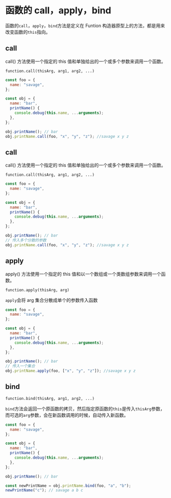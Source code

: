 # 函数的 call，apply，bind

函数的`call`，`apply`，`bind`方法是定义在 Funtion 构造器原型上的方法，都是用来改变函数的`this`指向。

## call

call() 方法使用一个指定的 this 值和单独给出的一个或多个参数来调用一个函数。

```javasciprt
function.call(thisArg, arg1, arg2, ...)
```

```javascript
const foo = {
  name: "savage",
};

const obj = {
  name: "bar",
  printName() {
    console.debug(this.name, ...arguments);
  },
};

obj.printName(); // bar
obj.printName.call(foo, "x", "y", "z"); //savage x y z
```

## call

call() 方法使用一个指定的 this 值和单独给出的一个或多个参数来调用一个函数。

```javasciprt
function.call(thisArg, arg1, arg2, ...)
```

```javascript
const foo = {
  name: "savage",
};

const obj = {
  name: "bar",
  printName() {
    console.debug(this.name, ...arguments);
  },
};

obj.printName(); // bar
// 传入多个分散的参数
obj.printName.call(foo, "x", "y", "z"); //savage x y z
```

## apply

apply() 方法使用一个指定的 this 值和以一个数组或一个类数组参数来调用一个函数。

```javasciprt
function.apply(thisArg, arg)
```

`apply`会将 arg 集合分散成单个的参数传入函数

```javascript
const foo = {
  name: "savage",
};

const obj = {
  name: "bar",
  printName() {
    console.debug(this.name, ...arguments);
  },
};

obj.printName(); // bar
// 传入一个集合
obj.printName.apply(foo, ["x", "y", "z"]); //savage x y z
```

## bind

```
function.bind(thisArg, arg1, arg2, ...)
```

`bind`方法会返回一个原函数的拷贝，然后指定原函数的`this`是传入`thisArg`参数，而可选的`arg`参数，会在新函数调用的时候，自动传入新函数。

```javascript
const foo = {
  name: "savage",
};

const obj = {
  name: "bar",
  printName() {
    console.debug(this.name, ...arguments);
  },
};

obj.printName(); // bar

const newPrintName = obj.printName.bind(foo, "a", "b");
newPrintName("c"); // savage a b c
```
